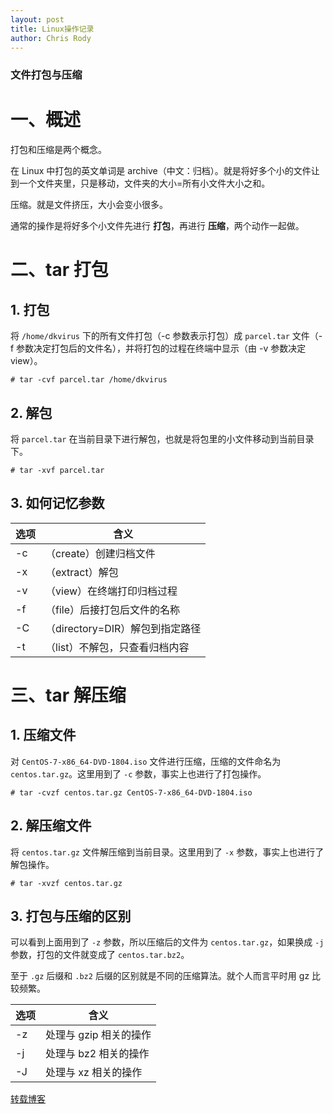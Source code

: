 ```yaml
---
layout: post
title: Linux操作记录
author: Chris Rody
---
```


### 文件打包与压缩

# 一、概述

打包和压缩是两个概念。

在 Linux 中打包的英文单词是 archive（中文：归档）。就是将好多个小的文件让到一个文件夹里，只是移动，文件夹的大小=所有小文件大小之和。

压缩。就是文件挤压，大小会变小很多。

通常的操作是将好多个小文件先进行 **打包**，再进行 **压缩**，两个动作一起做。

# 二、tar 打包

## 1. 打包

将 `/home/dkvirus` 下的所有文件打包（-c 参数表示打包）成 `parcel.tar` 文件（-f 参数决定打包后的文件名），并将打包的过程在终端中显示（由 -v 参数决定 view）。

```
# tar -cvf parcel.tar /home/dkvirus
```

## 2. 解包

将 `parcel.tar` 在当前目录下进行解包，也就是将包里的小文件移动到当前目录下。

```
# tar -xvf parcel.tar
```

## 3. 如何记忆参数

| 选项 | 含义                            |
| ---- | ------------------------------- |
| -c   | （create）创建归档文件          |
| -x   | （extract）解包                 |
| -v   | （view）在终端打印归档过程      |
| -f   | （file）后接打包后文件的名称    |
| -C   | （directory=DIR）解包到指定路径 |
| -t   | （list）不解包，只查看归档内容  |

# 三、tar 解压缩

## 1. 压缩文件

对 `CentOS-7-x86_64-DVD-1804.iso` 文件进行压缩，压缩的文件命名为 `centos.tar.gz`。这里用到了 `-c` 参数，事实上也进行了打包操作。

```
# tar -cvzf centos.tar.gz CentOS-7-x86_64-DVD-1804.iso
```

## 2. 解压缩文件

将 `centos.tar.gz` 文件解压缩到当前目录。这里用到了 `-x` 参数，事实上也进行了解包操作。

```
# tar -xvzf centos.tar.gz
```

## 3. 打包与压缩的区别

可以看到上面用到了 `-z` 参数，所以压缩后的文件为 `centos.tar.gz`，如果换成 `-j` 参数，打包的文件就变成了 `centos.tar.bz2`。

至于 `.gz` 后缀和 `.bz2` 后缀的区别就是不同的压缩算法。就个人而言平时用 gz 比较频繁。

| 选项 | 含义                   |
| ---- | ---------------------- |
| -z   | 处理与 gzip 相关的操作 |
| -j   | 处理与 bz2 相关的操作  |
| -J   | 处理与 xz 相关的操作   |

[转载博客](<https://blog.dkvirus.top/Linux/%E6%96%87%E4%BB%B6%E6%89%93%E5%8C%85%E4%B8%8E%E5%8E%8B%E7%BC%A9/>)
